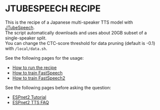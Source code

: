 # JTUBESPEECH RECIPE

This is the recipe of a Japanese multi-speaker TTS model with [JTubeSpeech](https://github.com/sarulab-speech/jtubespeech).  
The script automatically downloads and uses about 20GB subset of a single-speaker split.  
You can change the CTC-score threshold for data pruning (default is -0.1) with `/local/data.sh`.  


See the following pages for the usage:
- [How to run the recipe](../../TEMPLATE/tts1/README.md#how-to-run)
- [How to train FastSpeech](../../TEMPLATE/tts1/README.md#fastspeech-training)
- [How to train FastSpeech2](../../TEMPLATE/tts1/README.md#fastspeech2-training)

See the following pages before asking the question:
- [ESPnet2 Tutorial](https://espnet.github.io/espnet/espnet2_tutorial.html)
- [ESPnet2 TTS FAQ](../../TEMPLATE/tts1/README.md#faq)
